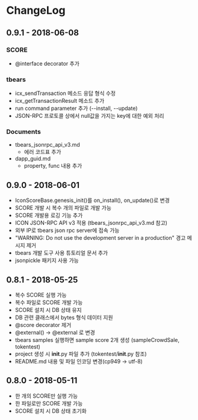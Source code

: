 # ChangeLog

## 0.9.1 - 2018-06-08

### SCORE

* @interface decorator 추가

### tbears

* icx_sendTransaction 메소드 응답 형식 수정
* icx_getTransactionResult 메소드 추가
* run command parameter 추가 (--install, --update)
* JSON-RPC 프로토콜 상에서 null값을 가지는 key에 대한 예외 처리

### Documents

* tbears_jsonrpc_api_v3.md
    - 에러 코드표 추가
* dapp_guid.md
    - property, func 내용 추가

## 0.9.0 - 2018-06-01

* IconScoreBase.genesis_init()를 on_install(), on_update()로 변경
* SCORE 개발 시 복수 개의 파일로 개발 가능
* SCORE 개발용 로깅 기능 추가
* ICON JSON-RPC API v3 적용 (tbears_jsonrpc_api_v3.md 참고)
* 외부 IP로 tbears json rpc server에 접속 가능
* "WARNING: Do not use the development server in a production" 경고 메시지 제거
* tbears 개발 도구 사용 튜토리얼 문서 추가
* jsonpickle 패키지 사용 가능

## 0.8.1 - 2018-05-25

* 복수 SCORE 실행 가능
* 복수 파일로 SCORE 개발 가능
* SCORE 설치 시 DB 상태 유지
* DB 관련 클래스에서 bytes 형식 데이터 지원
* @score decorator 제거
* @external() -> @external 로 변경
* tbears samples 실행하면 sample score 2개 생성 (sampleCrowdSale, tokentest)
* project 생성 시 __init__.py 파일 추가 (tokentest/__init__.py 참조)
* README.md 내용 및 파일 인코딩 변경(cp949 -> utf-8)

## 0.8.0 - 2018-05-11

* 한 개의 SCORE만 실행 가능
* 한 파일로만 SCORE 개발 가능
* SCORE 설치 시 DB 상태 초기화
